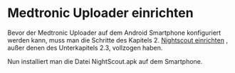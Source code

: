 # Medtronic Uploader einrichten

Bevor der Medtronic Uploader auf dem Android Smartphone konfiguriert werden kann, muss man die Schritte des Kapitels 2. [Nightscout einrichten](../../nightscout/nightscout_einrichten.html) , außer denen des Unterkapitels 2.3, vollzogen haben.

Nun installiert man die Datei NightScout.apk auf dem Smartphone.